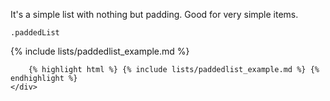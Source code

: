 <div class="line-gutters">
	<div class="unit size1of3">
		<p>It's a simple list with nothing but padding. Good for very simple items.</p>
		<p><code>.paddedList</code></p>
	</div>
	<div class="lastUnit">
		{% include lists/paddedlist_example.md %}

		{% highlight html %} {% include lists/paddedlist_example.md %} {% endhighlight %}
	</div>
</div>